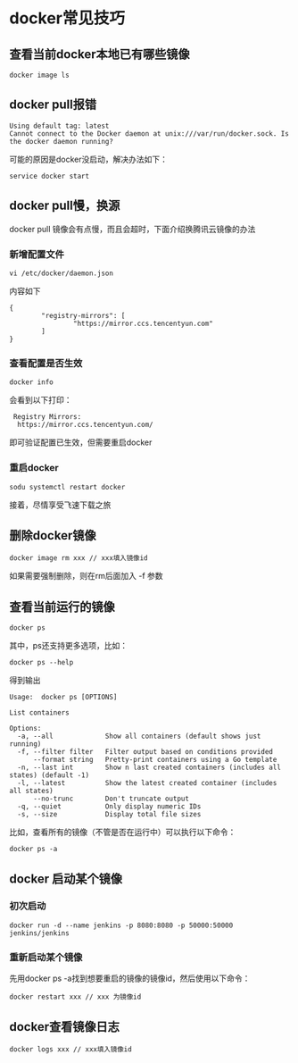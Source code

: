# docker常见技巧

## 查看当前docker本地已有哪些镜像

```
docker image ls
```

## docker pull报错

```
Using default tag: latest
Cannot connect to the Docker daemon at unix:///var/run/docker.sock. Is the docker daemon running?
```

可能的原因是docker没启动，解决办法如下：

```
service docker start
```

## docker pull慢，换源

docker pull 镜像会有点慢，而且会超时，下面介绍换腾讯云镜像的办法

### 新增配置文件

```
vi /etc/docker/daemon.json
```
内容如下

```
{
        "registry-mirrors": [
                "https://mirror.ccs.tencentyun.com"
        ]
}
```
### 查看配置是否生效

```
docker info
```

会看到以下打印：
```
 Registry Mirrors:
  https://mirror.ccs.tencentyun.com/
```

即可验证配置已生效，但需要重启docker

### 重启docker

```
sodu systemctl restart docker
```

接着，尽情享受飞速下载之旅


## 删除docker镜像

```
docker image rm xxx // xxx填入镜像id
```

如果需要强制删除，则在rm后面加入 -f 参数

## 查看当前运行的镜像

```
docker ps
```

其中，ps还支持更多选项，比如：

```
docker ps --help
```

得到输出

```
Usage:	docker ps [OPTIONS]

List containers

Options:
  -a, --all             Show all containers (default shows just running)
  -f, --filter filter   Filter output based on conditions provided
      --format string   Pretty-print containers using a Go template
  -n, --last int        Show n last created containers (includes all states) (default -1)
  -l, --latest          Show the latest created container (includes all states)
      --no-trunc        Don't truncate output
  -q, --quiet           Only display numeric IDs
  -s, --size            Display total file sizes
```

比如，查看所有的镜像（不管是否在运行中）可以执行以下命令：

```
docker ps -a
```

## docker 启动某个镜像

###  初次启动

```
docker run -d --name jenkins -p 8080:8080 -p 50000:50000 jenkins/jenkins
```

### 重新启动某个镜像

先用docker ps -a找到想要重启的镜像的镜像id，然后使用以下命令：

```
docker restart xxx // xxx 为镜像id
```

## docker查看镜像日志

```
docker logs xxx // xxx填入镜像id
```
